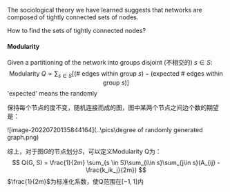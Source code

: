 The sociological theory we have learned suggests that networks are composed of tightly connected sets of nodes.

How to find the sets of tightly connected nodes?

#### Modularity

Given a partitioning of the network into groups disjoint (不相交的) $s \in S$:
$$
\text {Modularity} \ Q \propto \sum_{s \in S} [(\# \text{ edges within group }s) - (\text{expected # edges within group } s)]
$$
'expected' means the randomly 

保持每个节点的度不变，随机连接而成的图，图中某两个节点之间边个数的期望是：

![image-20220720135844164](..\pics\degree of randomly generated graph.png)

综上，对于图$G$的节点划分$S$，可以定义Modularity Q为：
$$
Q(G, S) = \frac{1}{2m} \sum_{s \in S}\sum_{i\in s}\sum_{j\in s}(A_{ij} - \frac{k_ik_j}{2m})
$$
$\frac{1}{2m}$为标准化系数，使Q范围在$[-1, 1]$内